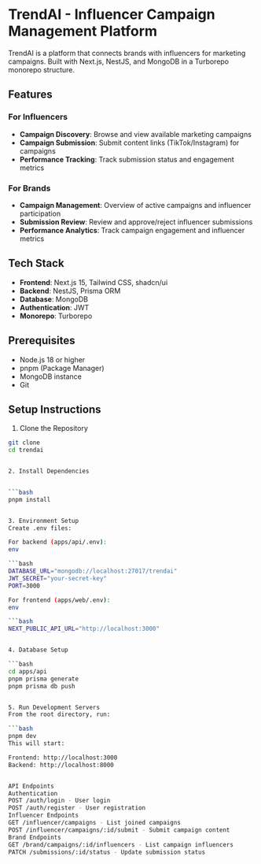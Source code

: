 # TrendAI - Influencer Campaign Management Platform

TrendAI is a platform that connects brands with influencers for marketing campaigns. Built with Next.js, NestJS, and MongoDB in a Turborepo monorepo structure.

## Features

### For Influencers
- **Campaign Discovery**: Browse and view available marketing campaigns
- **Campaign Submission**: Submit content links (TikTok/Instagram) for campaigns
- **Performance Tracking**: Track submission status and engagement metrics

### For Brands
- **Campaign Management**: Overview of active campaigns and influencer participation
- **Submission Review**: Review and approve/reject influencer submissions
- **Performance Analytics**: Track campaign engagement and influencer metrics

## Tech Stack

- **Frontend**: Next.js 15, Tailwind CSS, shadcn/ui
- **Backend**: NestJS, Prisma ORM
- **Database**: MongoDB
- **Authentication**: JWT
- **Monorepo**: Turborepo

## Prerequisites

- Node.js 18 or higher
- pnpm (Package Manager)
- MongoDB instance
- Git

## Setup Instructions

 1. Clone the Repository

```bash
git clone 
cd trendai


2. Install Dependencies  


```bash
pnpm install


3. Environment Setup
Create .env files:

For backend (apps/api/.env):
env

```bash
DATABASE_URL="mongodb://localhost:27017/trendai"
JWT_SECRET="your-secret-key"
PORT=3000

For frontend (apps/web/.env):
env

```bash
NEXT_PUBLIC_API_URL="http://localhost:3000"


4. Database Setup

```bash
cd apps/api
pnpm prisma generate
pnpm prisma db push


5. Run Development Servers
From the root directory, run:

```bash
pnpm dev
This will start:

Frontend: http://localhost:3000
Backend: http://localhost:8000


API Endpoints
Authentication
POST /auth/login - User login
POST /auth/register - User registration
Influencer Endpoints
GET /influencer/campaigns - List joined campaigns
POST /influencer/campaigns/:id/submit - Submit campaign content
Brand Endpoints
GET /brand/campaigns/:id/influencers - List campaign influencers
PATCH /submissions/:id/status - Update submission status

